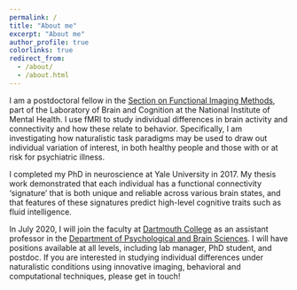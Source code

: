 ```yaml
---
permalink: /
title: "About me"
excerpt: "About me"
author_profile: true
colorlinks: true
redirect_from: 
  - /about/
  - /about.html
---
```


I am a postdoctoral fellow in the [Section on Functional Imaging Methods](https://fim.nimh.nih.gov), part of the Laboratory of Brain and Cognition at the National Institute of Mental Health. I use fMRI to study individual differences in brain activity and connectivity and how these relate to behavior. Specifically, I am investigating how naturalistic task paradigms may be used to draw out individual variation of interest, in both healthy people and those with or at risk for psychiatric illness.

I completed my PhD in neuroscience at Yale University in 2017. My thesis work demonstrated that each individual has a functional connectivity ‘signature’ that is both unique and reliable across various brain states, and that features of these signatures predict high-level cognitive traits such as fluid intelligence.

In July 2020, I will join the faculty at [Dartmouth College](https://dartmouth.edu) as an assistant professor in the [Department of Psychological and Brain Sciences](https://pbs.dartmouth.edu). I will have positions available at all levels, including lab manager, PhD student, and postdoc. If you are interested in studying individual differences under naturalistic conditions using innovative imaging, behavioral and computational techniques, please get in touch!
